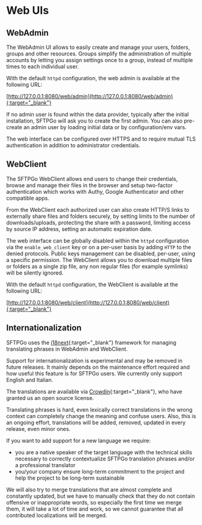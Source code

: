 # Web UIs

## WebAdmin

The WebAdmin UI allows to easily create and manage your users, folders, groups and other resources.
Groups simplify the administration of multiple accounts by letting you assign settings once to a group, instead of multiple times to each individual user.

With the default `httpd` configuration, the web admin is available at the following URL:

[http://127.0.0.1:8080/web/admin](http://127.0.0.1:8080/web/admin){:target="_blank"}

If no admin user is found within the data provider, typically after the initial installation, SFTPGo will ask you to create the first admin. You can also pre-create an admin user by loading initial data or by configuration/env vars.

The web interface can be configured over HTTPS and to require mutual TLS authentication in addition to administrator credentials.

## WebClient

The SFTPGo WebClient allows end users to change their credentials, browse and manage their files in the browser and setup two-factor authentication which works with Authy, Google Authenticator and other compatible apps.

From the WebClient each authorized user can also create HTTP/S links to externally share files and folders securely, by setting limits to the number of downloads/uploads, protecting the share with a password, limiting access by source IP address, setting an automatic expiration date.

The web interface can be globally disabled within the `httpd` configuration via the `enable_web_client` key or on a per-user basis by adding `HTTP` to the denied protocols.
Public keys management can be disabled, per-user, using a specific permission.
The WebClient allows you to download multiple files or folders as a single zip file, any non regular files (for example symlinks) will be silently ignored.

With the default `httpd` configuration, the WebClient is available at the following URL:

[http://127.0.0.1:8080/web/client](http://127.0.0.1:8080/web/client){:target="_blank"}

## Internationalization

SFTPGo uses the [i18next](https://www.i18next.com/){:target="_blank"} framework for managing translating phrases in WebAdmin and WebClient.

Support for internationalization is experimental and may be removed in future releases. It mainly depends on the maintenance effort required and how useful this feature is for SFTPGo users. We currently only support English and Italian.

The translations are available via [Crowdin](https://crowdin.com/project/sftpgo){:target="_blank"}, who have granted us an open source license.

Translating phrases is hard, even lexically correct translations in the wrong context can completely change the meaning and confuse users.
Also, this is an ongoing effort, translations will be added, removed, updated in every release, even minor ones.

If you want to add support for a new language we require:

- you are a native speaker of the target language with the technical skills necessary to correctly contextualize SFTPGo translation phrases and/or a professional translator
- you/your company ensure long-term commitment to the project and help the project to be long-term sustainable

We will also try to merge translations that are almost complete and constantly updated, but we have to manually check that they do not contain offensive or inappropriate words, so especially the first time we merge them, it will take a lot of time and work, so we cannot guarantee that all contributed localizations will be merged.
